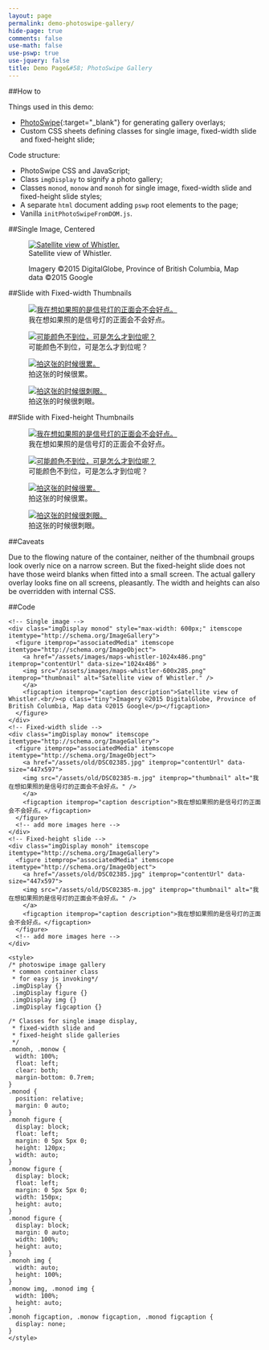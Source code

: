 ```yaml
---
layout: page
permalink: demo-photoswipe-gallery/
hide-page: true
comments: false
use-math: false
use-pswp: true
use-jquery: false
title: Demo Page&#58; PhotoSwipe Gallery
---
```


##How to

Things used in this demo:

* [PhotoSwipe](http://photoswipe.com/){:target="_blank"} for generating gallery overlays;
* Custom CSS sheets defining classes for single image, fixed-width slide and fixed-height slide;

Code structure:

* PhotoSwipe CSS and JavaScript;
* Class `imgDisplay` to signify a photo gallery;
* Classes `monod`, `monow` and `monoh` for single image, fixed-width slide and fixed-height slide styles;
* A separate `html` document adding `pswp` root elements to the page;
* Vanilla `initPhotoSwipeFromDOM.js`.

<!--Gallery/Image Display Example-->

##Single Image, Centered

<div class="imgDisplay monod" style="max-width: 600px;" itemscope itemtype="http://schema.org/ImageGallery">
  <figure itemprop="associatedMedia" itemscope itemtype="http://schema.org/ImageObject">
    <a href="/assets/images/maps-whistler-1024x486.png" itemprop="contentUrl" data-size="1024x486" >
    <img src="/assets/images/maps-whistler-600x285.png" itemprop="thumbnail" alt="Satellite view of Whistler." />
    </a>
    <figcaption itemprop="caption description">Satellite view of Whistler.<br/><p class="tiny">Imagery ©2015 DigitalGlobe, Province of British Columbia, Map data ©2015 Google</p></figcaption>
  </figure>
</div>

##Slide with Fixed-width Thumbnails

<div class="imgDisplay monow" itemscope itemtype="http://schema.org/ImageGallery">
  <figure itemprop="associatedMedia" itemscope itemtype="http://schema.org/ImageObject">
    <a href="/assets/old/DSC02385.jpg" itemprop="contentUrl" data-size="447x597">
    <img src="/assets/old/DSC02385-m.jpg" itemprop="thumbnail" alt="我在想如果照的是信号灯的正面会不会好点。" />
    </a>
    <figcaption itemprop="caption description">我在想如果照的是信号灯的正面会不会好点。</figcaption>
  </figure>
  <figure itemprop="associatedMedia" itemscope itemtype="http://schema.org/ImageObject">
    <a href="/assets/old/DSC02403.jpg" itemprop="contentUrl" data-size="600x450">
    <img src="/assets/old/DSC02403-m.jpg" itemprop="thumbnail" alt="可能颜色不到位，可是怎么才到位呢？" />
    </a>
    <figcaption itemprop="caption description">可能颜色不到位，可是怎么才到位呢？</figcaption>
  </figure>
  <figure itemprop="associatedMedia" itemscope itemtype="http://schema.org/ImageObject">
    <a href="/assets/old/DSC02409.jpg" itemprop="contentUrl" data-size="600x450">
    <img src="/assets/old/DSC02409-m.jpg" itemprop="thumbnail" alt="拍这张的时候很累。" />
    </a>
    <figcaption itemprop="caption description">拍这张的时候很累。</figcaption>
  </figure>
  <figure itemprop="associatedMedia" itemscope itemtype="http://schema.org/ImageObject">
    <a href="/assets/old/DSC02411.jpg" itemprop="contentUrl" data-size="600x450">
    <img src="/assets/old/DSC02411-m.jpg" itemprop="thumbnail" alt="拍这张的时候很刺眼。" />
    </a>
    <figcaption itemprop="caption description">拍这张的时候很刺眼。</figcaption>
  </figure>
</div>

##Slide with Fixed-height Thumbnails

<div class="imgDisplay monoh" itemscope itemtype="http://schema.org/ImageGallery">
  <figure itemprop="associatedMedia" itemscope itemtype="http://schema.org/ImageObject">
    <a href="/assets/old/DSC02385.jpg" itemprop="contentUrl" data-size="447x597">
    <img src="/assets/old/DSC02385-m.jpg" itemprop="thumbnail" alt="我在想如果照的是信号灯的正面会不会好点。" />
    </a>
    <figcaption itemprop="caption description">我在想如果照的是信号灯的正面会不会好点。</figcaption>
  </figure>
  <figure itemprop="associatedMedia" itemscope itemtype="http://schema.org/ImageObject">
    <a href="/assets/old/DSC02403.jpg" itemprop="contentUrl" data-size="600x450">
    <img src="/assets/old/DSC02403-m.jpg" itemprop="thumbnail" alt="可能颜色不到位，可是怎么才到位呢？" />
    </a>
    <figcaption itemprop="caption description">可能颜色不到位，可是怎么才到位呢？</figcaption>
  </figure>
  <figure itemprop="associatedMedia" itemscope itemtype="http://schema.org/ImageObject">
    <a href="/assets/old/DSC02409.jpg" itemprop="contentUrl" data-size="600x450">
    <img src="/assets/old/DSC02409-m.jpg" itemprop="thumbnail" alt="拍这张的时候很累。" />
    </a>
    <figcaption itemprop="caption description">拍这张的时候很累。</figcaption>
  </figure>
  <figure itemprop="associatedMedia" itemscope itemtype="http://schema.org/ImageObject">
    <a href="/assets/old/DSC02411.jpg" itemprop="contentUrl" data-size="600x450">
    <img src="/assets/old/DSC02411-m.jpg" itemprop="thumbnail" alt="拍这张的时候很刺眼。" />
    </a>
    <figcaption itemprop="caption description">拍这张的时候很刺眼。</figcaption>
  </figure>
</div>

##Caveats

Due to the flowing nature of the container, neither of the thumbnail groups look overly nice on a narrow screen. But the fixed-height slide does not have those weird blanks when fitted into a small screen. The actual gallery overlay looks fine on all screens, pleasantly. The width and heights can also be overridden with internal CSS.

##Code

    <!-- Single image -->
    <div class="imgDisplay monod" style="max-width: 600px;" itemscope itemtype="http://schema.org/ImageGallery">
      <figure itemprop="associatedMedia" itemscope itemtype="http://schema.org/ImageObject">
        <a href="/assets/images/maps-whistler-1024x486.png" itemprop="contentUrl" data-size="1024x486" >
        <img src="/assets/images/maps-whistler-600x285.png" itemprop="thumbnail" alt="Satellite view of Whistler." />
        </a>
        <figcaption itemprop="caption description">Satellite view of Whistler.<br/><p class="tiny">Imagery ©2015 DigitalGlobe, Province of British Columbia, Map data ©2015 Google</p></figcaption>
      </figure>
    </div>
    <!-- Fixed-width slide -->
    <div class="imgDisplay monow" itemscope itemtype="http://schema.org/ImageGallery">
      <figure itemprop="associatedMedia" itemscope itemtype="http://schema.org/ImageObject">
        <a href="/assets/old/DSC02385.jpg" itemprop="contentUrl" data-size="447x597">
        <img src="/assets/old/DSC02385-m.jpg" itemprop="thumbnail" alt="我在想如果照的是信号灯的正面会不会好点。" />
        </a>
        <figcaption itemprop="caption description">我在想如果照的是信号灯的正面会不会好点。</figcaption>
      </figure>
      <!-- add more images here -->
    </div>
    <!-- Fixed-height slide -->
    <div class="imgDisplay monoh" itemscope itemtype="http://schema.org/ImageGallery">
      <figure itemprop="associatedMedia" itemscope itemtype="http://schema.org/ImageObject">
        <a href="/assets/old/DSC02385.jpg" itemprop="contentUrl" data-size="447x597">
        <img src="/assets/old/DSC02385-m.jpg" itemprop="thumbnail" alt="我在想如果照的是信号灯的正面会不会好点。" />
        </a>
        <figcaption itemprop="caption description">我在想如果照的是信号灯的正面会不会好点。</figcaption>
      </figure>
      <!-- add more images here -->
    </div>

    <style>
    /* photoswipe image gallery 
     * common container class
     * for easy js invoking*/
     .imgDisplay {}
     .imgDisplay figure {}
     .imgDisplay img {}
     .imgDisplay figcaption {}

    /* Classes for single image display,
     * fixed-width slide and
     * fixed-height slide galleries
     */
    .monoh, .monow {
      width: 100%;
      float: left;
      clear: both;
      margin-bottom: 0.7rem;
    }
    .monod {
      position: relative;
      margin: 0 auto;
    }
    .monoh figure {
      display: block;
      float: left;
      margin: 0 5px 5px 0;
      height: 120px;
      width: auto;
    }
    .monow figure {
      display: block;
      float: left;
      margin: 0 5px 5px 0;
      width: 150px;
      height: auto;
    }
    .monod figure {
      display: block;
      margin: 0 auto;
      width: 100%;
      height: auto;
    }
    .monoh img {
      width: auto;
      height: 100%;
    }
    .monow img, .monod img {
      width: 100%;
      height: auto;
    }
    .monoh figcaption, .monow figcaption, .monod figcaption {
      display: none;
    }
    </style>

    